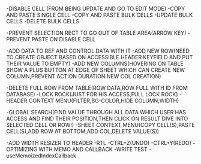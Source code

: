 <!-- CELL BEHAVIOUR START -->

<!-- -PRESSING ENTER UPDATE DATA AND SEND NEXT LANE CELL (BUT KEEP IT JUST ACTIVE AND NOT EDITED) -->

<!-- -ADD RELATIVE POSITION TO TD AND ABSOLUTE TO ITS CHILD COMPONENT FOR BETTER UI -->

<!-- -ADD STYLE FOR BGCOLOR OF TD IN VIEW MODE(RED-ORANGE-GREEN-DEFAULT) -->

-DISABLE CELL (FROM BEING UPDATE AND GO TO EDIT MODE)
-COPY AND PASTE SINGLE CELL
-COPY AND PASTE BULK CELLS
-UPDATE BULK CELLS
-DELETE BULK CELLS

<!-- -SEPRATE DATA RECT WHICH COME FROM CREATE RECT(WHICH MAKE CHANGE CELL WITH ARROW WONT MAKE LIKE CLICK) -->

<!-- CELL BEHAVIOUR END -->

<!-- CELL(COL) TYPES START -->

<!-- -CREATE COMPONENT FOR DIFFERENT COLUMN TYPE -->
<!-- -TEXT -->
<!-- -NUMBER -->
<!-- -TIME -->
<!-- -DATE -->
<!-- -SELECT -->
<!-- -CHECKBOX -->
<!-- -SLIDER(PERCENT)--CAN BE COLORFULL BACKGROUND BASED ON PERCENT -->

<!-- CELL TYPES END -->

<!-- EDGE CASES START -->

-PREVENT SELECTION RECT TO GO OUT OF TABLE AREA(ARROW KEY)
-PREVENT PASTE ON DISABLE CELL

<!-- EDGE CASES END -->

<!-- SHEET BEHAVIOUR & PROPERTIES START -->

-ADD DATA TO REF AND CONTROL DATA WITH IT
-ADD NEW ROW(NEED TO CREATE OBJECT BASED ON ACCESSIBLE HEADER KEYFIELD AND PUT THEIR VALUE TO EMPTY)
-ADD NEW COLUMNS(HOVERING ON TABLE SHOW A PLUS BUTTON AT EDGE OF SHEET WHICH CAN CREATE NEW COLUMN,PREVENT ACTION DURATION NEW COL CREATION)

<!-- -STICKY HEADER AND ROW -->

-DELETE FULL ROW FROM TABLE(ROW DATA,ROW FULL WITH ID FROM DATABASE)
-LOCK ROCK(JUST FOR HIS ACCESS,FULL LOCK ROCK)
-HEADER CONTEXT MENU(FILTER,BG-COLOR,HIDE COLUMN,WIDTH)

<!-- SHEET BEHAVIOUR & PROPERTIES END -->

<!-- COMPLEX START -->

-GLOBAL SEARCH(FIND VALUE THROUGH ALL DATA WHICH USER HAS ACCESS AND FIND THEIR POSITION,THEN CLICK ON RESULT DIVE INTO SELECTED CELL OR ROW!)
-SHEET CONTEXT MENU(COPY CELL(S),PASTE CELL(S),ADD ROW AT BOTTOM,ADD COL,DELETE VALUE(S))

<!-- -REACT VIRTUALIZE FOR PERFORMANCE  -->

-ADD WIDTH RESIZER TO HEADER
-RTL
-CTRL+Z(UNDO)
-CTRL+Y(REDO)
-OPTIMIZING WITH MEMO AND CALLBACK
-WRITE TEST
-useMemoizedIndexCallback

<!-- COMPLEX END -->
